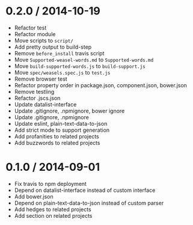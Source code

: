 
0.2.0 / 2014-10-19
==================

 * Refactor test
 * Refactor module
 * Move scripts to `script/`
 * Add pretty output to build-step
 * Remove `before_install` travis script
 * Move `Supported-weasel-words.md` to `Supported-words.md`
 * Move `build-supported-words.js` to `build-support.js`
 * Move `spec/weasels.spec.js` to `test.js`
 * Remove browser test
 * Refactor property order in package.json, component.json, bower.json
 * Remove testling
 * Refactor .jscs.json
 * Update datalist-interface
 * Update .gitignore, .npmignore, bower ignore
 * Update .gitignore, .npmignore
 * Update eslint, plain-text-data-to-json
 * Add strict mode to support generation
 * Add profanities to related projects
 * Add buzzwords to related projects

0.1.0 / 2014-09-01
==================

 * Fix travis to npm deployment
 * Depend on datalist-interface instead of custom interface
 * Add bower.json
 * Depend on plain-text-data-to-json instead of custom parser
 * Add hedges to related projects
 * Add section on related projects
